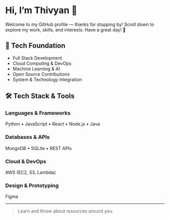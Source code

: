 # Hi, I’m Thivyan 👋
Welcome to my GitHub profile — thanks for stopping by! Scroll down to explore my work, skills, and interests. Have a great day! 🚀

## 🔧 Tech Foundation
- Full Stack Development
- Cloud Computing & DevOps
- Machine Learning & AI
- Open Source Contributions
- System & Technology Integration

## 🛠️ Tech Stack & Tools
### Languages & Frameworks
Python • JavaScript • React • Node.js • Java

### Databases & APIs
MongoDB • SQLite • REST APIs

### Cloud & DevOps
AWS (EC2, S3, Lambda)

### Design & Prototyping
Figma




---

> Learn and Know about resources around you.
